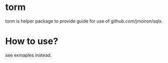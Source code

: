 # torm

torm is helper package to provide guide for use of github.com/jmoiron/sqlx.

# How to use?

see exmaples instead.
